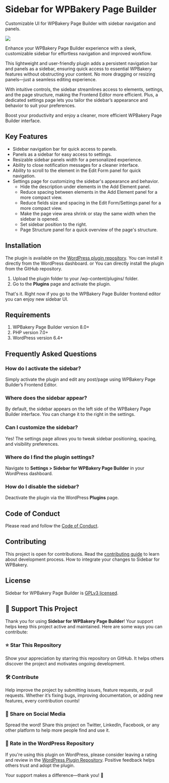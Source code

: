 # Sidebar for WPBakery Page Builder

Customizable UI for WPBakery Page Builder with sidebar navigation and panels.

![](assets/images/screenshot-1.png)

Enhance your WPBakery Page Builder experience with a sleek, customizable sidebar for effortless navigation and improved workflow.

This lightweight and user-friendly plugin adds a persistent navigation bar and panels as a sidebar, ensuring quick access to essential WPBakery features without obstructing your content. No more dragging or resizing panels—just a seamless editing experience.

With intuitive controls, the sidebar streamlines access to elements, settings, and the page structure, making the Frontend Editor more efficient. Plus, a dedicated settings page lets you tailor the sidebar’s appearance and behavior to suit your preferences.

Boost your productivity and enjoy a cleaner, more efficient WPBakery Page Builder interface.

## Key Features

* Sidebar navigation bar for quick access to panels.
* Panels as a sidebar for easy access to settings.
* Resizable sidebar panels width for a personalized experience.
* Ability to close notification messages for a cleaner interface.
* Ability to scroll to the element in the Edit Form panel for quick navigation.
* Settings page for customizing the sidebar's appearance and behavior.
  * Hide the description under elements in the Add Element panel.
  * Reduce spacing between elements in the Add Element panel for a more compact view.
  * Reduce fields size and spacing in the Edit Form/Settings panel for a more compact view.
  * Make the page view area shrink or stay the same width when the sidebar is opened.
  * Set sidebar position to the right.
  * Page Structure panel for a quick overview of the page's structure.

## Installation
The plugin is available on the [WordPress plugin repository](https://wordpress.org/plugins/sidebar-navigation-for-wpbakery/). You can install it directly from the WordPress dashboard.
or
You can directly install the plugin from the GitHub repository.
1. Upload the plugin folder to your /wp-content/plugins/ folder.
2. Go to the **Plugins** page and activate the plugin.

That's it. Right now if you go to the WPBakery Page Builder frontend editor you can enjoy new sidebar UI.

## Requirements
1. WPBakery Page Builder version 8.0+
2. PHP version 7.0+
3. WordPress version 6.4+

## Frequently Asked Questions

### How do I activate the sidebar?

Simply activate the plugin and edit any post/page using WPBakery Page Builder’s Frontend Editor.

### Where does the sidebar appear?

By default, the sidebar appears on the left side of the WPBakery Page Builder interface. You can change it to the right in the settings.

### Can I customize the sidebar?

Yes! The settings page allows you to tweak sidebar positioning, spacing, and visibility preferences.

### Where do I find the plugin settings?

Navigate to **Settings > Sidebar for WPBakery Page Builder** in your WordPress dashboard.

### How do I disable the sidebar?

Deactivate the plugin via the WordPress **Plugins** page.

## Code of Conduct

Please read and follow the [Code of Conduct](./CODE_OF_CONDUCT.md).

## Contributing

This project is open for contributions. Read the [contributing guide](./CONTRIBUTING.md) to learn about development process. How to integrate your changes to Sidebar for WPBakery.

## License

Sidebar for WPBakery Page Builder is [GPLv3 licensed](./LICENSE).

## 💙 Support This Project

Thank you for using **Sidebar for WPBakery Page Builder**! Your support helps keep this project active and maintained. Here are some ways you can contribute:

### ⭐ Star This Repository
Show your appreciation by starring this repository on GitHub. It helps others discover the project and motivates ongoing development.

### 🛠 Contribute
Help improve the project by submitting issues, feature requests, or pull requests. Whether it’s fixing bugs, improving documentation, or adding new features, every contribution counts!

### 📢 Share on Social Media
Spread the word! Share this project on Twitter, LinkedIn, Facebook, or any other platform to help more people find and use it.

### 🌟 Rate in the WordPress Repository
If you're using this plugin on WordPress, please consider leaving a rating and review in the [WordPress Plugin Repository](https://wordpress.org/plugins/sidebar-navigation-for-wpbakery/). Positive feedback helps others trust and adopt the plugin.

Your support makes a difference—thank you! 🚀
